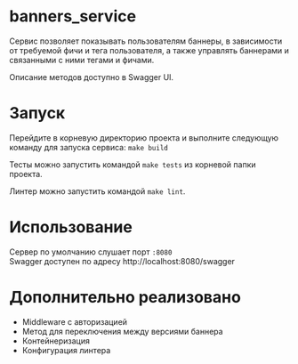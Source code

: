 # banners_service
Сервис позволяет показывать пользователям баннеры, в зависимости от требуемой фичи и тега пользователя, а также управлять баннерами и связанными с ними тегами и фичами.

Описание методов доступно в Swagger UI.

# Запуск
Перейдите в корневую директорию проекта и выполните следующую команду для запуска сервиса:
`make build`

Тесты можно запустить командой `make tests` из корневой папки проекта.

Линтер можно запустить командой `make lint`.    

# Использование
Сервер по умолчанию слушает порт `:8080`  
Swagger доступен по адресу http://localhost:8080/swagger

# Дополнительно реализовано
* Middleware с авторизацией
* Метод для переключения между версиями баннера
* Контейнеризация
* Конфигурация линтера